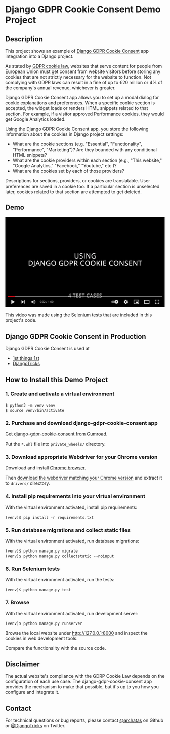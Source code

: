 # Django GDPR Cookie Consent Demo Project

## Description

This project shows an example of [Django GDPR Cookie Consent](https://websightful.gumroad.com/l/django-gdpr-cookie-consent) app integration into a Django project.

As stated by [GDPR cookie law](https://gdpr.eu/cookies/), websites that serve content for people from European Union must get consent from website visitors before storing any cookies that are not strictly necessary for the website to function. Not complying with GDPR laws can result in a fine of up to €20 million or 4% of the company's annual revenue, whichever is greater.

Django GDPR Cookie Consent app allows you to set up a modal dialog for cookie explanations and preferences. When a specific cookie section is accepted, the widget loads or renders HTML snippets related to that section. For example, if a visitor approved Performance cookies, they would get Google Analytics loaded.

Using the Django GDPR Cookie Consent app, you store the following information about the cookies in Django project settings:

- What are the cookie sections (e.g. "Essential", "Functionality", "Performance", "Marketing")? Are they bounded with any conditional HTML snippets?
- What are the cookie providers within each section (e.g., "This website," "Google Analytics," "Facebook," "Youtube," etc.)?
- What are the cookies set by each of those providers?

Descriptions for sections, providers, or cookies are translatable. User preferences are saved in a cookie too. If a particular section is unselected later, cookies related to that section are attempted to get deleted.

## Demo

[![Using Django GDPR Cookie Consent](https://raw.githubusercontent.com/archatas/django-gdpr-cookie-consent-demo-project/primary/assets/video-screenshot.png)](https://youtu.be/nSCdNCHQKUY)

This video was made using the Selenium tests that are included in this project's code.

## Django GDPR Cookie Consent in Production

Django GDPR Cookie Consent is used at

- [1st things 1st](https://www.1st-things-1st.com)
- [DjangoTricks](https://www.djangotricks.com)

## How to Install this Demo Project

### 1. Create and activate a virtual environment

```shell
$ python3 -m venv venv
$ source venv/bin/activate
```

### 2. Purchase and download django-gdpr-cookie-consent app

[Get django-gdpr-cookie-consent from Gumroad](https://websightful.gumroad.com/l/django-gdpr-cookie-consent).

Put the `*.whl` file into `private_wheels/` directory.

### 3. Download appropriate Webdriver for your Chrome version

Download and install [Chrome browser](https://www.google.com/chrome/).

Then [download the webdriver matching your Chrome version](https://chromedriver.chromium.org/downloads) and extract it to `drivers/` directory.

### 4. Install pip requirements into your virtual environment

With the virtual environment activated, install pip requirements:

```shell
(venv)$ pip install -r requirements.txt
```

### 5. Run database migrations and collect static files

With the virtual environment activated, run database migrations:

```shell
(venv)$ python manage.py migrate
(venv)$ python manage.py collectstatic --noinput
```

### 6. Run Selenium tests

With the virtual environment activated, run the tests:

```shell
(venv)$ python manage.py test
```

### 7. Browse

With the virtual environment activated, run development server:

```shell
(venv)$ python manage.py runserver
```

Browse the local website under <http://127.0.0.1:8000> and inspect the cookies in web development tools.

Compare the functionality with the source code.

## Disclaimer

The actual website's compliance with the GDRP Cookie Law depends on the configuration of each use case. The django-gdpr-cookie-consent app provides the mechanism to make that possible, but it's up to you how you configure and integrate it.

## Contact

For technical questions or bug reports, please contact [@archatas](https://github.com/archatas) on Github or [@DjangoTricks](https://twitter.com/DjangoTricks) on Twitter.
